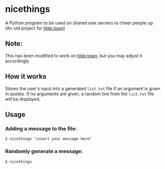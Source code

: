# nicethings
A Python program to be used on shared unix servers to cheer people up (An old project for [tilde.town](https://tilde.town))

## Note: 
This has been modified to work on [tilde.town](https://tilde.town), but you may adjust it accordingly

## How it works
Stores the user's input into a generated `list.txt` file if an argument is given in quotes. If no arguments are given, a random line from the `list.txt` file will be displayed.

## Usage
### Adding a message to the file:
`$ nicethings "insert your message here"`
### Randomly generate a message:
`$ nicethings`

